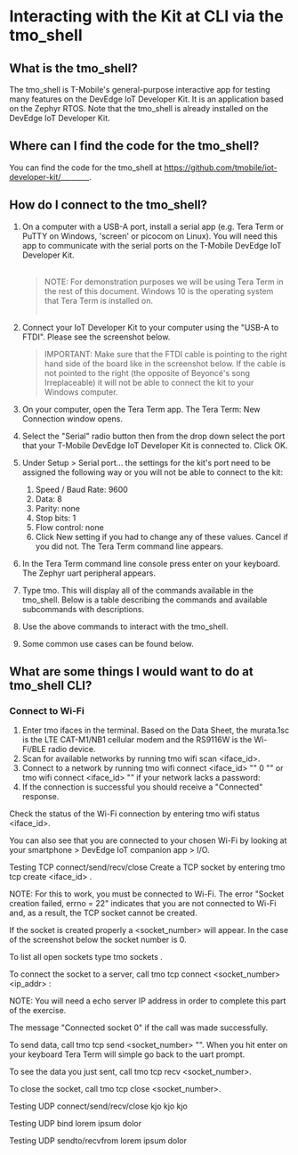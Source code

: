# Interacting with the Kit at CLI via the tmo_shell

## What is the tmo_shell?
The tmo_shell is T-Mobile's general-purpose interactive app for testing many features on the DevEdge IoT Developer Kit. It is an application based on the Zephyr RTOS. Note that the tmo_shell is already installed on the DevEdge IoT Developer Kit. 

## Where can I find the code for the tmo_shell?
You can find the code for the tmo_shell at https://github.com/tmobile/iot-developer-kit/________. 

## How do I connect to the tmo_shell?

1. On a computer with a USB-A port, install a serial app (e.g. Tera Term or PuTTY on Windows, 'screen' or picocom on Linux). You will need this app to communicate with the serial ports on the T-Mobile DevEdge IoT Developer Kit.
   <br><br> 
    > NOTE: For demonstration purposes we will be using Tera Term in the rest of this document. Windows 10 is the operating system that Tera Term is installed on.
   <br><br>
2. Connect your IoT Developer Kit to your computer using the "USB-A to FTDI". Please see the screenshot below. 
    > IMPORTANT: Make sure that the FTDI cable is pointing to the right hand side of the board like in the screenshot below. If the cable is not pointed to the right (the opposite of Beyoncé's song Irreplaceable) it will not be able to connect the kit to your Windows computer. 
3. On your computer, open the Tera Term app. The Tera Term: New Connection window opens.
4. Select the "Serial" radio button then from the drop down select the port that your T-Mobile DevEdge IoT Developer Kit is connected to. Click OK. 
5. Under Setup > Serial port... the settings for the kit's port need to be assigned the following way or you will not be able to connect to the kit:
   1. Speed / Baud Rate: 9600 
   2. Data: 8
   3. Parity: none
   4. Stop bits: 1
   5. Flow control: none
   6. Click New setting if you had to change any of these values. Cancel if you did not. The Tera Term command line appears. 

6. In the Tera Term command line console press enter on your keyboard. The Zephyr uart peripheral appears.
7. Type tmo. This will display all of the commands available in the tmo_shell. Below is a table describing the commands and available subcommands with descriptions.
<!-- 


Commands
Command Description
Subcommands
Subcommand Descriptions
Required Arguments
dns	Performs a DNS lookup.	None	Not applicable	<devid> <hostname> 
http	Get http URL.	None	Not applicable	<devid> <URL>
ifaces	List all the interfaces available on the kit with their ID number. 	None	Not applicable	Not applicable. 
mdm_data	Request modem data.	None	Not applicable	<iface> <cmd_str>
smp	BLE SMP Controls or Bluetooth controls. 	
enable
disable
callbacks
toggle
respond
Enable Security Manager Protocol (SMP)
Disable Security Manager Protocol (SMP)
Show enabled callbacks.
Toggle callbacks.
Send response.
Not applicable
sockets	Lists all the open sockets available on the kit. 	None	Not applicable	Not applicable
tcp	Send/receive TCP packets.	
create
secure_create
connect
send
recv
sendb
recvb
sendsms
recvsms
close
Create TCP packets.
Create secure TCP packets.
Connect to another TCP.
Send TCP packets.
Receive TCP packets.
Send larger TCP packets, up to 5000 KB.
Receive larger TCP packets, up to 5000 KB.
Send text message.
Receive text message.
Close TCP socket.  
<iface>
<iface>
<socket> <ip> <port>
<socket> <payload>
<socket>
<socket> <size>
<socket> <size>
<socket> <phone number> <message>
<socket> <wait time <seconds>
<socket> 
udp	Send/receive UDP packets.	
create
connect
send
sendto
sendb
recv
recvb
recvfrom
sendsms
recvsms
close
Create UDP packets.
Connect to a another UDP. 
Send UDP packets.
Send UDP packets to a specific port.
Send large UDP packets, up to 5000 KB.
Receive UDP packets.
Receive large UDP packets, up to 5000 KB.
Receive UDP packets from a sender.
Send text message.
Receive text message.
Close UDP socket. 
<iface>
<socket> <ip> <port>
<socket> <payload>
<socket> <ip> <port> <payload>
<socket> <size>
<socket> 
<socket> <size>
<socket> <ip> <port>
<socket> <phone number> <message>
<socket>
<socket>
wifi	Wi-Fi controls. Connect to Wi-Fi using these commands. 	
connect
disconnect
scan
status
Connect to Wi-Fi.
Disconnect from Wi-Fi.
Scan for Wi-Fi SSIDs.
Check the Wi-Fi status of an interface. 
<iface> "<SSID>"
<channel number (optional), 0 mean all>
<PSK (optional: valid only for secured SSIDs)>
<iface>
<iface>
<iface> -->
8. Use the above commands to interact with the tmo_shell. 

9. Some common use cases can be found below. 

## What are some things I would want to do at tmo_shell CLI?
### Connect to Wi-Fi
1. Enter tmo ifaces in the terminal. Based on the Data Sheet, the murata.1sc is the LTE CAT-M1/NB1 cellular modem and the RS9116W is the Wi-Fi/BLE radio device.
2. Scan for available networks by running tmo wifi scan <iface_id>.
3. Connect to a network by running tmo wifi connect <iface_id> "<ssid>" 0 "<psk>" or tmo wifi connect <iface_id> "<ssid>" if your network lacks a password:
4. If the connection is successful you should receive a "Connected" response.



Check the status of the Wi-Fi connection by entering tmo wifi status <iface_id>.



You can also see that you are connected to your chosen Wi-Fi by looking at your smartphone > DevEdge IoT companion app > I/O.





Testing TCP connect/send/recv/close
Create a TCP socket by entering tmo tcp create <iface_id> .

NOTE: For this to work, you must be connected to Wi-Fi. The error "Socket creation failed, errno = 22" indicates that you are not connected to Wi-Fi and, as a result, the TCP socket cannot be created. 



If the socket is created properly a <socket_number> will appear. In the case of the screenshot below the socket number is 0. 



To list all open sockets type tmo sockets .



To connect the socket to a server, call tmo tcp connect <socket_number> <ip_addr> <port>:

NOTE: You will need a echo server IP address in order to complete this part of the exercise. 



The message "Connected socket 0" if the call was made successfully. 



To send data, call tmo tcp send <socket_number> "<data>". When you hit enter on your keyboard Tera Term will simple go back to the uart prompt. 



To see the data you just sent, call tmo tcp recv <socket_number>. 





To close the socket, call tmo tcp close <socket_number>.





Testing UDP connect/send/recv/close
kjo
kjo
kjo

Testing UDP bind
lorem
ipsum
dolor

Testing UDP sendto/recvfrom
lorem
ipsum
dolor
